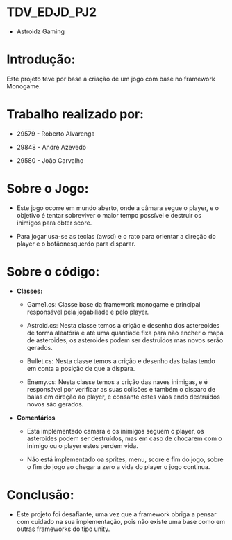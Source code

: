 # TDV_EDJD_PJ2

- Astroidz Gaming

# Introdução:

Este projeto teve por base a criação de um jogo com base no framework Monogame.

# Trabalho realizado por:

- 29579 - Roberto Alvarenga

- 29848 - André Azevedo

- 29580 - João Carvalho

# Sobre o Jogo:

- Este jogo ocorre em mundo aberto, onde a câmara segue o player, e o objetivo é tentar sobreviver o maior tempo possível e destruir os inimigos para obter score.

- Para jogar usa-se as teclas (awsd) e o rato para orientar a direção do player e o botãonesquerdo para disparar.   


# Sobre o código:

- **Classes:**

	- Game1.cs: Classe base da framework monogame e principal responsável pela jogabiliade e pelo player.
	
	- Astroid.cs: Nesta classe temos a crição e desenho dos astereoides de forma aleatória e até uma quantiade fixa para não encher o mapa de asteroides, os asteroides podem ser destruidos mas novos serão gerados.
	
	- Bullet.cs: Nesta classe temos a crição e desenho das balas tendo em conta a posição de que a dispara.
	
	- Enemy.cs: Nesta classe temos a crição das naves inimigas, e é responsável por verificar as suas colisões e também o disparo de balas em direção ao player, e consante estes vãos endo destruidos novos são gerados.
	

- **Comentários**
	
	- Está implementado camara e os inimigos seguem o player, os asteroides podem ser destruídos, mas em caso de chocarem com o inimigo ou o player estes perdem vida.  
	
	- Não está implementado oa sprites, menu, score e fim do jogo, sobre o fim do jogo ao chegar a zero a vida do player o jogo continua.

# Conclusão:

- Este projeto foi desafiante, uma vez que a framework obriga a pensar com cuidado na sua implementação, pois não existe uma base como em outras frameworks do tipo unity. 

 